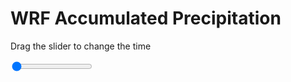 <h1>WRF Accumulated Precipitation</h1>
<p>Drag the slider to change the time</p>

<div class="slidecontainer">
<input oninput='setImage(this)' class="slider" type="range" min="0" max="33" value="0" step="1" />
<img id='img'/>
</div>

<script>
var img = document.getElementById('img');
var img_array = ['/assets/images/wrf/r_wrfout_d01_2020-04-17_12:00:00.png',
'/assets/images/wrf/r_wrfout_d01_2020-04-17_13:00:00.png',
'/assets/images/wrf/r_wrfout_d01_2020-04-17_14:00:00.png',
'/assets/images/wrf/r_wrfout_d01_2020-04-17_15:00:00.png',
'/assets/images/wrf/r_wrfout_d01_2020-04-17_16:00:00.png',
'/assets/images/wrf/r_wrfout_d01_2020-04-17_17:00:00.png',
'/assets/images/wrf/r_wrfout_d01_2020-04-17_18:00:00.png',
'/assets/images/wrf/r_wrfout_d01_2020-04-17_19:00:00.png',
'/assets/images/wrf/r_wrfout_d01_2020-04-17_20:00:00.png',
'/assets/images/wrf/r_wrfout_d01_2020-04-17_21:00:00.png',
'/assets/images/wrf/r_wrfout_d01_2020-04-17_22:00:00.png',
'/assets/images/wrf/r_wrfout_d01_2020-04-17_23:00:00.png',
'/assets/images/wrf/r_wrfout_d01_2020-04-18_00:00:00.png',
'/assets/images/wrf/r_wrfout_d01_2020-04-18_01:00:00.png',
'/assets/images/wrf/r_wrfout_d01_2020-04-18_02:00:00.png',
'/assets/images/wrf/r_wrfout_d01_2020-04-18_03:00:00.png',
'/assets/images/wrf/r_wrfout_d01_2020-04-18_04:00:00.png',
'/assets/images/wrf/r_wrfout_d01_2020-04-18_05:00:00.png',
'/assets/images/wrf/r_wrfout_d01_2020-04-18_06:00:00.png',
'/assets/images/wrf/r_wrfout_d01_2020-04-18_07:00:00.png',
'/assets/images/wrf/r_wrfout_d01_2020-04-18_08:00:00.png',
'/assets/images/wrf/r_wrfout_d01_2020-04-18_09:00:00.png',
'/assets/images/wrf/r_wrfout_d01_2020-04-18_10:00:00.png',
'/assets/images/wrf/r_wrfout_d01_2020-04-18_11:00:00.png',
'/assets/images/wrf/r_wrfout_d01_2020-04-18_12:00:00.png',
'/assets/images/wrf/r_wrfout_d01_2020-04-18_13:00:00.png',
'/assets/images/wrf/r_wrfout_d01_2020-04-18_14:00:00.png',
'/assets/images/wrf/r_wrfout_d01_2020-04-18_15:00:00.png',
'/assets/images/wrf/r_wrfout_d01_2020-04-18_16:00:00.png',
'/assets/images/wrf/r_wrfout_d01_2020-04-18_17:00:00.png',
'/assets/images/wrf/r_wrfout_d01_2020-04-18_18:00:00.png',
'/assets/images/wrf/r_wrfout_d01_2020-04-18_19:00:00.png',
'/assets/images/wrf/r_wrfout_d01_2020-04-18_20:00:00.png',];
function setImage(obj)
{
        var value = obj.value;
        img.src = img_array[value];

}
</script>
